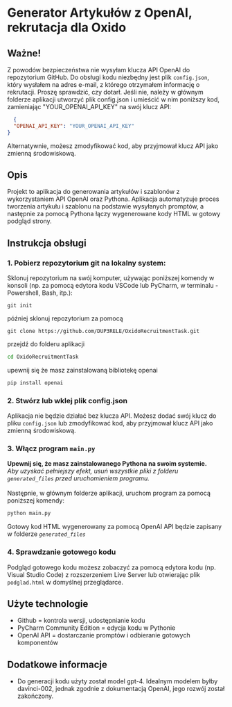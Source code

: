 # Generator Artykułów z OpenAI, rekrutacja dla Oxido
## Ważne!
 Z powodów bezpieczeństwa nie wysyłam klucza API OpenAI do repozytorium GitHub. Do obsługi kodu niezbędny jest plik `config.json`, który wysłałem na adres e-mail, z którego otrzymałem informację o rekrutacji. Proszę sprawdzić, czy dotarł. Jeśli nie, należy w głównym folderze aplikacji utworzyć plik config.json i umieścić w nim poniższy kod, zamieniając "YOUR_OPENAI_API_KEY" na swój klucz API:
  ```json
    {
	"OPENAI_API_KEY": "YOUR_OPENAI_API_KEY"
}
```
Alternatywnie, możesz zmodyfikować kod, aby przyjmował klucz API jako zmienną środowiskową.
## Opis
Projekt to aplikacja do generowania artykułów i szablonów z wykorzystaniem API OpenAI oraz Pythona. Aplikacja automatyzuje proces tworzenia artykułu i szablonu na podstawie wysyłanych promptów, a następnie za pomocą Pythona łączy wygenerowane kody HTML w gotowy podgląd strony.
## Instrukcja obsługi
### 1. Pobierz repozytorium git na lokalny system:
Sklonuj repozytorium na swój komputer, używając poniższej komendy w konsoli (np. za pomocą edytora kodu VSCode lub PyCharm, w terminalu - Powershell, Bash, itp.):
``` github
git init
```
później sklonuj repozytorium za pomocą
``` github
git clone https://github.com/DUP3RELE/OxidoRecruitmentTask.git
```
przejdź do folderu aplikacji
``` bash
cd OxidoRecruitmentTask
```
upewnij się że masz zainstalowaną bibliotekę openai
``` bash
pip install openai
```
### 2. Stwórz lub wklej plik config.json
Aplikacja nie będzie działać bez klucza API. Możesz dodać swój klucz do pliku `config.json` lub zmodyfikować kod, aby przyjmował klucz API jako zmienną środowiskową.
### 3. Włącz program `main.py`
**Upewnij się, że masz zainstalowanego Pythona na swoim systemie.** <br>
*Aby uzyskać pełniejszy efekt, usuń wszystkie pliki z folderu `generated_files` przed uruchomieniem programu.* <br>
<br>
Następnie, w głównym folderze aplikacji, uruchom program za pomocą poniższej komendy:
``` bash
python main.py
```
Gotowy kod HTML wygenerowany za pomocą OpenAI API będzie zapisany w folderze *`generated_files`*
### 4. Sprawdzanie gotowego kodu
Podgląd gotowego kodu możesz zobaczyć za pomocą edytora kodu (np. Visual Studio Code) z rozszerzeniem Live Server lub otwierając plik `podglad.html` w domyślnej przeglądarce.

## Użyte technologie
- Github = kontrola wersji, udostępnianie kodu
- PyCharm Community Edition = edycja kodu w Pythonie
- OpenAI API = dostarczanie promptów i odbieranie gotowych komponentów

## Dodatkowe informacje
- Do generacji kodu użyty został model gpt-4. Idealnym modelem byłby davinci-002, jednak zgodnie z dokumentacją OpenAI, jego rozwój został zakończony.
